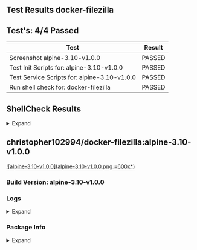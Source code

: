 ## Test Results docker-filezilla

## Test's: 4/4 Passed

| Test | Result |
| ----------------------- | --- |
| Screenshot alpine-3.10-v1.0.0 | PASSED |
| Test Init Scripts for: alpine-3.10-v1.0.0 | PASSED |
| Test Service Scripts for: alpine-3.10-v1.0.0 | PASSED |
| Run shell check for: docker-filezilla | PASSED |

<main>

<section markdown="1">
 
## ShellCheck Results

<details><summary>Expand</summary><blockquote><p>

<details><summary>File: tools/build/build_container.sh</summary><p>

```

In /workspace/tools/build/build_container.sh line 77:
source "${SCRIPTS_DIR}"/load_env_files.sh $ENV
       ^-- SC1090: Can't follow non-constant source. Use a directive to specify location.


In /workspace/tools/build/build_container.sh line 80:
source "${SCRIPTS_DIR}"/versioning.sh || true
       ^----------------------------^ SC1090: Can't follow non-constant source. Use a directive to specify location.

For more information:
  https://www.shellcheck.net/wiki/SC1090 -- Can't follow non-constant source....

```

</p></details>

<details><summary>File: tools/scripts/push_readme_to_dockerhub.sh</summary><p>

```

In /workspace/tools/scripts/push_readme_to_dockerhub.sh line 20:
				--write-out %{response_code} \
                                             ^-- SC1083: This { is literal. Check expression (missing ;/\n?) or quote it.
                                                           ^-- SC1083: This } is literal. Check expression (missing ;/\n?) or quote it.

For more information:
  https://www.shellcheck.net/wiki/SC1083 -- This { is literal. Check expressi...

```

</p></details>

<details><summary>File: tools/scripts/push_git_tag.sh</summary><p>

```

In /workspace/tools/scripts/push_git_tag.sh line 12:
		--data '{ "user" : { "email" : "${GIT_EMAIL}", "password" : "${GIT_TOKEN}" },
                       ^-- SC2016: Expressions don't expand in single quotes, use double quotes for that.

For more information:
  https://www.shellcheck.net/wiki/SC2016 -- Expressions don't expand in singl...

```

</p></details>

<details><summary>File: tools/scripts/load_env_files.sh</summary><p>

```

In /workspace/tools/scripts/load_env_files.sh line 15:
		export $(grep -Ev '^#' "${FILE}" | xargs)
                       ^-- SC2046: Quote this to prevent word splitting.

For more information:
  https://www.shellcheck.net/wiki/SC2046 -- Quote this to prevent word splitt...

```

</p></details>

<details><summary>File: tools/scripts/docker_test.sh</summary><p>

```

In /workspace/tools/scripts/docker_test.sh line 9:
	TAG="$(cat "${ENV}" | grep "IMAGE_TAG=" | sed 's#.*=##')"
                   ^------^ SC2002: Useless cat. Consider 'cmd < file | ..' or 'cmd file | ..' instead.

For more information:
  https://www.shellcheck.net/wiki/SC2002 -- Useless cat. Consider 'cmd < file...

```

</p></details>

<details><summary>File: tools/scripts/versioning.sh</summary><p>

```

In /workspace/tools/scripts/versioning.sh line 11:
if [ $? -eq 0 ]; then
     ^-- SC2181: Check exit code directly with e.g. 'if mycmd;', not indirectly with $?.

For more information:
  https://www.shellcheck.net/wiki/SC2181 -- Check exit code directly with e.g...

```

</p></details>

</blockquote></p></details>
</section>
 

<section markdown="1">

## christopher102994/docker-filezilla:alpine-3.10-v1.0.0

[![alpine-3.10-v1.0.0](alpine-3.10-v1.0.0.png =600x*)](alpine-3.10-v1.0.0.png)

### Build Version: alpine-3.10-v1.0.0

### Logs

<details><summary>Expand</summary><p>

```
[s6-init] making user provided files available at /var/run/s6/etc...exited 0.
[s6-init] ensuring user provided files have correct perms...exited 0.
[fix-attrs.d] applying ownership & permissions fixes...
[fix-attrs.d] done.
[cont-init.d] executing container initialization scripts...
[cont-init.d] 01-users-and-groups: executing... 
usermod: no changes
[cont-init.d] 01-users-and-groups: exited 0.
[cont-init.d] 05-init-mounted-folders: executing... 
[05-init-mounted-folders]: First boot with mounted /config/data detected.
[05-init-mounted-folders]: First boot with mounted /config/log detected.
[cont-init.d] 05-init-mounted-folders: exited 0.
[cont-init.d] 10-display-container-info: executing... 
[10-display-container-info]: 
-------------------------
# USER DEFINED VARIABLES:
-------------------------
PUID=900
USERNAME=user
PGID=900
DISPLAY_WIDTH=1280
DISPLAY=:0
DISPLAY_HEIGHT=720
APP_NAME=FileZilla
GROUPNAME=user
-------------------------
# UID/GID of user:
-------------------------
UID: 900
GID: 900
-------------------------
# FOLDER PERMISSIONS:
-------------------------
drwxr-xr-x 1 user user 4096 Mar 28 03:21 /app
drwxr-xr-x 4 user user 4096 Mar 28 03:22 /config
drwxr-xr-x 1 user user 4096 Mar 28 03:17 /defaults
-------------------------
[cont-init.d] 10-display-container-info: exited 0.
[cont-init.d] 20-certs: executing... 
[20-certs]: Generating DH Parameters (2048), this will take a while. . .

```

</p></details>

### Package Info

<details><summary>Expand</summary><p>

```
WARNING: Ignoring APKINDEX.00740ba1.tar.gz: No such file or directory
WARNING: Ignoring APKINDEX.d8b2a6f4.tar.gz: No such file or directory
musl-1.1.22-r3
busybox-1.30.1-r3
alpine-baselayout-3.1.2-r0
alpine-keys-2.1-r2
libcrypto1.1-1.1.1d-r2
libssl1.1-1.1.1d-r2
ca-certificates-cacert-20190108-r0
libtls-standalone-2.9.1-r0
ssl_client-1.30.1-r3
zlib-1.2.11-r1
apk-tools-2.10.4-r2
scanelf-1.2.3-r0
musl-utils-1.1.22-r3
libc-utils-0.7.1-r0
xz-libs-5.2.4-r0
xz-5.2.4-r0
ncurses-terminfo-base-6.1_p20190518-r2
ncurses-libs-6.1_p20190518-r2
readline-8.0.0-r0
bash-5.0.0-r0
ca-certificates-20190108-r0
libacl-2.2.52-r6
libattr-2.4.48-r0
coreutils-8.31-r0
linux-pam-1.3.0-r1
shadow-4.6-r2
tzdata-2019c-r0
libjpeg-turbo-2.0.4-r0
libxau-1.0.9-r0
libbsd-0.9.1-r0
libxdmcp-1.1.3-r0
libxcb-1.13.1-r0
libx11-1.6.8-r1
libxcomposite-0.4.5-r0
libxext-1.3.4-r0
libxi-1.7.9-r2
libxtst-1.2.3-r3
pcre-8.43-r0
nginx-1.16.1-r2
libice-1.0.9-r3
libuuid-2.33.2-r0
libsm-1.2.3-r0
libxfixes-5.0.3-r2
libxrender-0.9.10-r3
libxcursor-1.2.0-r0
libxinerama-1.1.4-r1
libxrandr-1.5.2-r0
libffi-3.2.1-r6
libintl-0.19.8.1-r4
libblkid-2.33.2-r0
libmount-2.33.2-r0
glib-2.60.4-r0
libbz2-1.0.6-r7
libpng-1.6.37-r1
freetype-2.10.0-r0
giflib-5.1.9-r0
libid3tag-0.15.1b-r7
tiff-4.0.10-r3
imlib2-1.5.1-r0
expat-2.2.8-r0
fontconfig-2.13.1-r0
libxft-2.3.3-r0
pixman-0.38.4-r0
cairo-1.16.0-r2
fribidi-1.0.5-r2
libgcc-8.3.0-r0
graphite2-1.3.13-r1
harfbuzz-2.5.1-r0
pango-1.42.4-r2
libxml2-2.9.9-r3
libcroco-0.6.13-r1
shared-mime-info-1.12-r0
gdk-pixbuf-2.38.1-r0
librsvg-2.40.21-r0
openbox-libs-3.6.1-r2
xcb-util-0.4.0-r1
startup-notification-0.12-r3
openbox-3.6.1-r2
openssl-1.1.1d-r2
xdpyinfo-1.3.2-r0
encodings-1.0.4-r1
font-alias-1.0.3-r1
libfontenc-1.1.4-r0
mkfontscale-1.2.1-r1
util-macros-1.19.2-r0
font-misc-misc-1.1.2-r1
font-cursor-misc-1.0.3-r1
xkeyboard-config-2.27-r0
libxkbfile-1.1.0-r0
xkbcomp-1.4.2-r0
libxt-1.1.5-r2
libxmu-1.1.3-r0
xauth-1.0.10-r1
libsmartcols-2.33.2-r0
findmnt-2.33.2-r0
mcookie-2.33.2-r0
xmodmap-1.0.10-r0
mcpp-libs-2.7.2-r1
mcpp-2.7.2-r1
xrdb-1.2.0-r0
xinit-1.4.1-r0
mesa-19.0.6-r0
libxdamage-1.1.5-r0
libxxf86vm-1.1.4-r2
libpciaccess-0.14-r0
libdrm-2.4.98-r0
mesa-glapi-19.0.6-r0
libxshmfence-1.3-r0
mesa-gl-19.0.6-r0
libxfont2-2.0.3-r2
xvfb-1.20.5-r0
gmp-6.1.2-r1
nettle-3.4.1-r1
libstdc++-8.3.0-r0
libfilezilla-0.16.0-r0
hicolor-icon-theme-0.17-r0
gtk-update-icon-cache-2.24.32-r1
atk-2.32.0-r0
dbus-libs-1.12.16-r0
at-spi2-core-2.32.1-r0
at-spi2-atk-2.32.0-r0
cairo-gobject-1.16.0-r2
avahi-libs-0.7-r2
p11-kit-0.23.16.1-r0
libtasn1-4.14-r0
libunistring-0.9.10-r0
gnutls-3.6.8-r0
cups-libs-2.2.12-r0
libepoxy-1.5.3-r0
wayland-libs-client-1.17.0-r0
wayland-libs-cursor-1.17.0-r0
wayland-libs-egl-1.17.0-r0
libxkbcommon-0.8.4-r1
gtk+3.0-3.24.8-r0
libidn-1.35-r0
pugixml-1.9-r0
sqlite-libs-3.28.0-r2
wxgtk-base-3.0.4-r4
sdl-1.2.15-r12
wxgtk3-3.0.4-r4
filezilla-3.42.1-r0

```

</p></details>
</section>

</main>